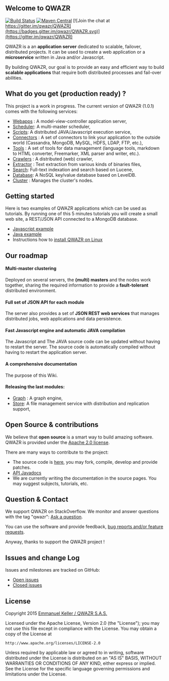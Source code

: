 Welcome to QWAZR
----------------

[![Build Status](https://travis-ci.org/qwazr/QWAZR.svg?branch=master)](https://travis-ci.org/qwazr/QWAZR)
[![Maven Central](https://maven-badges.herokuapp.com/maven-central/com.qwazr/QWAZR/badge.svg)](https://maven-badges.herokuapp.com/maven-central/com.qwazr/QWAZR)
[![Join the chat at https://gitter.im/qwazr/QWAZR](https://badges.gitter.im/qwazr/QWAZR.svg)](https://gitter.im/qwazr/QWAZR)

QWAZR is a an **application server** dedicated to scalable, failover, distributed projects.
It can be used to create a web application or a **microservice** written in Java and/or Javascript.

By building QWAZR, our goal is to provide an easy and efficient way to build **scalable applications**
that require both distributed processes and fail-over abilities.

What do you get (production ready) ?
------------------------------------

This project is a work in progress. The current version of QWAZR (1.0.1) comes with the following services:

- [Webapps](qwazr-webapps) : A model-view-controller application server,
- [Scheduler](qwazr-scheduler): A multi-master scheduler,
- [Scripts](qwazr-scripts): A distributed JAVA/Javascript execution service,
- [Connectors](qwazr-connectors) : A set of connectors to link your application to the outside world
(Cassandra, MongoDB, MySQL, HDFS, LDAP, FTP, etc.),
- [Tools](qwazr-tools) : A set of tools for data management (language tools, markdown to HTML converter,
Freemarker, XML parser and writer, etc.).
- [Crawlers](qwazr-crawlers) : A distributed (web) crawler,
- [Extractor](qwazr-extractor) : Text extraction from various kinds of binaries files,
- [Search](qwazr-search): Full-text indexation and search based on Lucene,
- [Database](qwazr-database): A NoSQL key/value database based on LevelDB.
- [Cluster](qwazr-cluster) : Manages the cluster's nodes.

Getting started
---------------

Here is two examples of QWAZR applications which can be used as tutorials.
By running one of this 5 minutes tutorials you will create a small web site,
a REST/JSON API connected to a MongoDB database.

- [Javascript example](../qwazr-javascript-example)
- [Java example](../qwazr-java-example)
- Instructions how to [install QWAZR on Linux](qwazr-server/src/doc/linux-package-installation.md)

Our roadmap
-----------

#### Multi-master clustering

Deployed on several servers, the **(multi) masters** and the nodes work together,
sharing the required information to provide a **fault-tolerant** distributed environment.

#### Full set of JSON API for each module

The server also provides a set of **JSON REST web services** that manages distributed jobs,
web applications and data persistence.

#### Fast Javascript engine and automatic JAVA compilation

The Javascript and The JAVA source code can be updated without having to restart the server.
The source code is automatically compiled without having to restart the application server.

#### A comprehensive documentation

The purpose of this Wiki.

#### Releasing the last modules:
- [Graph](qwazr-graph) : A graph engine,
- [Store](qwazr-store): A file management service with distribution and replication support,

Open Source & contributions
---------------------------

We believe that **open source** is a smart way to build amazing software.
QWAZR is provided under the [Apache 2.0 license](http://www.apache.org/licenses/LICENSE-2.0.html).

There are many ways to contribute to the project:
- The source code is [here](https://github.com/qwazr/QWAZR), you may fork, compile,
develop and provide patches.
- [API Javadocs](https://www.qwazr.com/apidocs/)
- We are currently writing the documentation in the source pages.
You may suggest subjects, tutorials, etc.

Question & Contact
------------------

We support QWAZR on StackOverflow. We monitor and answer questions with the tag "qwazr":
[Ask a question](http://stackoverflow.com/questions/ask?tags=qwazr).

You can use the software and provide feedback,
[bug reports and/or feature requests](https://github.com/qwazr/QWAZR/issues).

Anyway, thanks to support the QWAZR project !


Issues and change Log
---------------------

Issues and milestones are tracked on GitHub:

- [Open issues](https://github.com/qwazr/QWAZR/issues?q=is%3Aopen+is%3Aissue)
- [Closed issues](https://github.com/qwazr/QWAZR/issues?q=is%3Aissue+is%3Aclosed)

License
-------

Copyright 2015 [Emmanuel Keller / QWAZR S.A.S.](http://www.qwazr.com)


Licensed under the Apache License, Version 2.0 (the "License");
you may not use this file except in compliance with the License.
You may obtain a copy of the License at

    http://www.apache.org/licenses/LICENSE-2.0

Unless required by applicable law or agreed to in writing, software
distributed under the License is distributed on an "AS IS" BASIS,
WITHOUT WARRANTIES OR CONDITIONS OF ANY KIND, either express or implied.
See the License for the specific language governing permissions and
limitations under the License.
